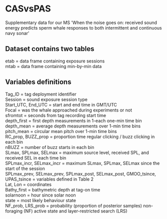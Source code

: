 # CASvsPAS
Supplementary data for our MS 'When the noise goes on: received sound energy predicts sperm whale responses to both intermittent and continuous navy sonar'

Dataset contains two tables
---------------------------
etab = data frame containing exposure sessions <br /> 
mtab = data frame containing min-by-min data <br /> 

Variables definitions
--------------------
Tag_ID = tag deployment identifier <br /> 
Session = sound exposure session type <br />
Start_UTC, End_UTC = start and end time in GMT/UTC <br /> 
Focal = was the whale approached during experiments or not <br /> 
sfromtot = seconds from tag recording start time <br /> 
depth_first = first depth measurements in 1-each one-min time bin <br /> 
depth_mean = average depth measurements over 1-min time bins <br /> 
pitch_mean = circular mean pitch over 1-min time bins <br /> 
RC_prop, BUZZ_prop = proportion time regular clicking / buzz clicking in each bin <br /> 
nBUZZ = number of buzz starts in each bin <br /> 
SLmax, SPLmax, SELmax = maximum source level, received SPL, and received SEL in each time bin <br /> 
SPLmax_incr, SELmax_incr = maximum SLmax, SPLmax, SELmax since the start of the session <br /> 
SPLmax_prev, SELmax_prev, SPLmax_post, SELmax_post, GMOO_tsince, UPAS_tsince = variables defined in Table 2 <br /> 
Lat, Lon = coordinates <br /> 
Bathy_first = bathymetric depth at tag-on time <br /> 
solarnoon = hour since solar noon <br /> 
state = most likely behaviour state <br /> 
NF_prob, LRS_prob = probability (proportion of posterior samples) non-foraging (NF) active state and layer-restricted search (LRS) <br /> 
